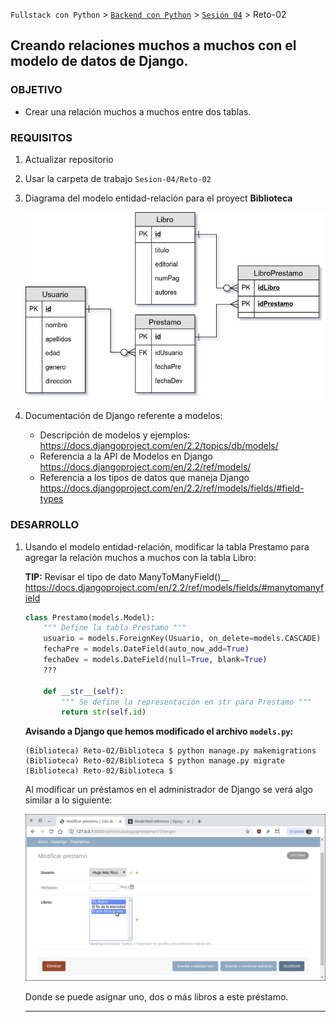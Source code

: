 `Fullstack con Python` > [`Backend con Python`](../../Readme.md) > [`Sesión 04`](../Readme.md) > Reto-02
## Creando relaciones muchos a muchos con el modelo de datos de Django.

### OBJETIVO
- Crear una relación muchos a muchos entre dos tablas.

### REQUISITOS
1. Actualizar repositorio
1. Usar la carpeta de trabajo `Sesion-04/Reto-02`
1. Diagrama del modelo entidad-relación para el proyect __Biblioteca__

   ![Modelo entidad-relación para Biblioteca](modelo-entidad-relacion.jpg)

1. Documentación de Django referente a modelos:
   - Descripción de modelos y ejemplos: https://docs.djangoproject.com/en/2.2/topics/db/models/
   - Referencia a la API de Modelos en Django https://docs.djangoproject.com/en/2.2/ref/models/
   - Referencia a los tipos de datos que maneja Django https://docs.djangoproject.com/en/2.2/ref/models/fields/#field-types

### DESARROLLO
1. Usando el modelo entidad-relación, modificar la tabla Prestamo para agregar la relación muchos a muchos con la tabla Libro:

   __TIP:__ Revisar el tipo de dato ManyToManyField()__
   https://docs.djangoproject.com/en/2.2/ref/models/fields/#manytomanyfield

   ```python
   class Prestamo(models.Model):
       """ Define la tabla Prestamo """
       usuario = models.ForeignKey(Usuario, on_delete=models.CASCADE)
       fechaPre = models.DateField(auto_now_add=True)
       fechaDev = models.DateField(null=True, blank=True)
       ???

       def __str__(self):
           """ Se define la representación en str para Prestamo """
           return str(self.id)
   ```

   __Avisando a Django que hemos modificado el archivo `models.py`:__

   ```console
   (Biblioteca) Reto-02/Biblioteca $ python manage.py makemigrations
   (Biblioteca) Reto-02/Biblioteca $ python manage.py migrate
   (Biblioteca) Reto-02/Biblioteca $
   ```

   Al modificar un préstamos en el administrador de Django se verá algo similar a lo siguiente:

   ![Django admin muchos a muchos](assets/django-admin-01.png)

   Donde se puede asignar uno, dos o más libros a este préstamo.
   ***
